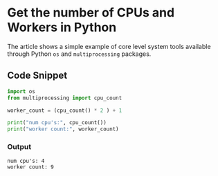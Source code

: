# Get the number of CPUs and Workers in Python

The article shows a simple example of core level system tools available through Python `os` and `multiprocessing` packages.

## Code Snippet

```py
import os
from multiprocessing import cpu_count

worker_count = (cpu_count() * 2 ) + 1

print("num cpu's:", cpu_count())
print("worker count:", worker_count)
```

### Output
```
num cpu's: 4
worker count: 9
```
